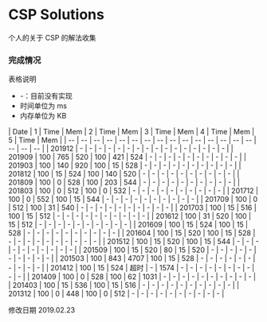 # CSP Solutions

个人的关于 CSP 的解法收集

### 完成情况

表格说明
* -：目前没有实现
* 时间单位为 ms
* 内存单位为 KB

| Date | 1 | Time | Mem | 2 | Time | Mem | 3 | Time | Mem | 4 | Time | Mem | 5 | Time | Mem |
| -- | -- | -- | -- | -- | -- | -- | -- | -- | -- | -- | -- | -- | -- | -- | -- | -- | -- |
| 201912 | - | - | - | - | - | - | - | - | - | - | - | - | - | - | - | - |
| 201909 | 100 | 765 | 520 | 100 | 421 | 524 | - | - | - | - | - | - | - | - | - | - |
| 201903 | 100 | 140 | 920 | 100 | 15 | 528 | - | - | - | - | - | - | - | - | - | - |
| 201812 | 100 | 15 | 524 | 100 | 140 | 520 | - | - | - | - | - | - | - | - | - | - |
| 201809 | 100 | 0 | 528 | 100 | 203 | 544 | - | - | - | - | - | - | - | - | - | - |
| 201803 | 100 | 0 | 512 | 100 | 0 | 532 | - | - | - | - | - | - | - | - | - | - |
| 201712 | 100 | 0 | 552 | 100 | 15 | 544 | - | - | - | - | - | - | - | - | - | - |
| 201709 | 100 | 0 | 512 | 100 | 31 | 540 | - | - | - | - | - | - | - | - | - | - |
| 201703 | 100 | 15 | 516 | 100 | 15 | 512 | - | - | - | - | - | - | - | - | - | - |
| 201612 | 100 | 31 | 520 | 100 | 15 | 512 | - | - | - | - | - | - | - | - | - | - |
| 201609 | 100 | 15 | 524 | 100 | 15 | 528 | - | - | - | - | - | - | - | - | - | - |
| 201604 | 100 | 15 | 520 | 100 | 15 | 528 | - | - | - | - | - | - | - | - | - | - |
| 201512 | 100 | 15 | 520 | 100 | 15 | 544 | - | - | - | - | - | - | - | - | - | - |
| 201509 | 100 | 15 | 520 | 80 | 15 | 520 | - | - | - | - | - | - | - | - | - | - |
| 201503 | 100 | 843 | 4707 | 100 | 15 | 528 | - | - | - | - | - | - | - | - | - | - |
| 201412 | 100 | 15 | 524 | 超时 | - | 1574 | - | - | - | - | - | - | - | - | - | - |
| 201409 | 100 | 0 | 528 | 100 | 62 | 1031 | - | - | - | - | - | - | - | - | - | - |
| 201403 | 100 | 15 | 536 | 100 | 15 | 516 | - | - | - | - | - | - | - | - | - | - |
| 201312 | 100 | 0 | 448 | 100 | 0 | 512 | - | - | - | - | - | - | - | - | - | - |

修改日期 2019.02.23
